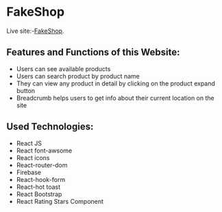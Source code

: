 # FakeShop


Live site:-[FakeShop](https://fake-shop-4f3c4.web.app/).

## Features and Functions of this Website:
* Users can see available products
* Users can search product by product name
* They can view any product in detail by clicking on the product expand button
* Breadcrumb helps users to get info about their current location on the site


## Used Technologies:
* React JS
* React font-awsome
* React icons
* React-router-dom
* Firebase 
* React-hook-form
* React-hot toast
* React Bootstrap
* React Rating Stars Component